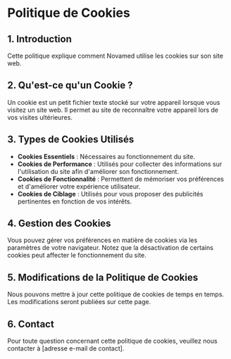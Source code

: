 # Politique de Cookies

## 1. Introduction

Cette politique explique comment Novamed utilise les cookies sur son site web.

## 2. Qu'est-ce qu'un Cookie ?

Un cookie est un petit fichier texte stocké sur votre appareil lorsque vous visitez un site web. Il permet au site de reconnaître votre appareil lors de vos visites ultérieures.

## 3. Types de Cookies Utilisés

- **Cookies Essentiels** : Nécessaires au fonctionnement du site.
- **Cookies de Performance** : Utilisés pour collecter des informations sur l'utilisation du site afin d'améliorer son fonctionnement.
- **Cookies de Fonctionnalité** : Permettent de mémoriser vos préférences et d'améliorer votre expérience utilisateur.
- **Cookies de Ciblage** : Utilisés pour vous proposer des publicités pertinentes en fonction de vos intérêts.

## 4. Gestion des Cookies

Vous pouvez gérer vos préférences en matière de cookies via les paramètres de votre navigateur. Notez que la désactivation de certains cookies peut affecter le fonctionnement du site.

## 5. Modifications de la Politique de Cookies

Nous pouvons mettre à jour cette politique de cookies de temps en temps. Les modifications seront publiées sur cette page.

## 6. Contact

Pour toute question concernant cette politique de cookies, veuillez nous contacter à [adresse e-mail de contact].
